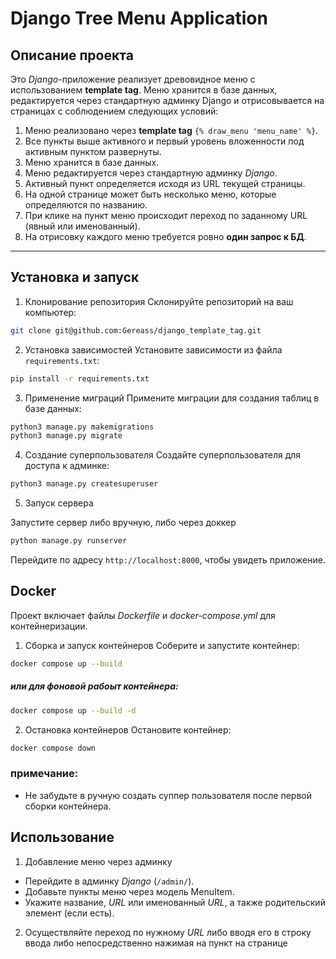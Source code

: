 # Django Tree Menu Application

## Описание проекта

Это *Django*-приложение реализует древовидное меню с использованием **template tag**. Меню хранится в базе данных, редактируется через стандартную админку Django и отрисовывается на страницах с соблюдением следующих условий:

1. Меню реализовано через **template tag** `{% draw_menu 'menu_name' %}`.
2. Все пункты выше активного и первый уровень вложенности под активным пунктом развернуты.
3. Меню хранится в базе данных.
4. Меню редактируется через стандартную админку *Django*.
5. Активный пункт определяется исходя из URL текущей страницы.
6. На одной странице может быть несколько меню, которые определяются по названию.
7. При клике на пункт меню происходит переход по заданному URL (явный или именованный).
8. На отрисовку каждого меню требуется ровно **один запрос к БД**.

---
## Установка и запуск
1. Клонирование репозитория
Склонируйте репозиторий на ваш компьютер:

```bash
git clone git@github.com:Gereass/django_template_tag.git 
```
2. Установка зависимостей
Установите зависимости из файла `requirements.txt`:

```bash
pip install -r requirements.txt
```
3. Применение миграций
Примените миграции для создания таблиц в базе данных:

```bash
python3 manage.py makemigrations
python3 manage.py migrate
```
4. Создание суперпользователя
Создайте суперпользователя для доступа к админке:

```bash
python3 manage.py createsuperuser
```
5. Запуск сервера

Запустите сервер либо вручную, либо через доккер

```bash
python manage.py runserver
```
Перейдите по адресу `http://localhost:8000`, чтобы увидеть приложение.

## Docker
Проект включает файлы *Dockerfile* и *docker-compose.yml* для контейнеризации.

1. Сборка и запуск контейнеров
Соберите и запустите контейнер:
```bash
docker compose up --build
```
##### или  для фоновой рабоыт контейнера: 

```bash
docker compose up --build -d 
```
2. Остановка контейнеров
Остановите контейнер:
```bash
docker compose down
```
### примечание:
- Не забудьте в ручную создать суппер пользователя после первой сборки контейнера. 

## Использование
1. Добавление меню через админку
- Перейдите в админку *Django* (`/admin/`).
- Добавьте пункты меню через модель MenuItem.
- Укажите название, *URL* или именованный *URL*, а также родительский элемент (если есть).
2. Осуществляйте переход по нужному *URL* либо вводя его в строку ввода либо непосредственно нажимая на пункт на странице
